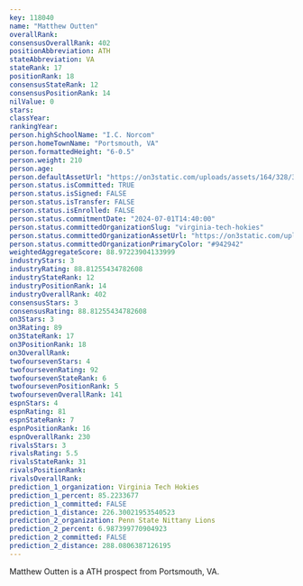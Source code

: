 ```yaml
---
key: 118040
name: "Matthew Outten"
overallRank: 
consensusOverallRank: 402
positionAbbreviation: ATH
stateAbbreviation: VA
stateRank: 17
positionRank: 18
consensusStateRank: 12
consensusPositionRank: 14
nilValue: 0
stars: 
classYear: 
rankingYear: 
person.highSchoolName: "I.C. Norcom"
person.homeTownName: "Portsmouth, VA"
person.formattedHeight: "6-0.5"
person.weight: 210
person.age: 
person.defaultAssetUrl: "https://on3static.com/uploads/assets/164/328/328164.png"
person.status.isCommitted: TRUE
person.status.isSigned: FALSE
person.status.isTransfer: FALSE
person.status.isEnrolled: FALSE
person.status.commitmentDate: "2024-07-01T14:40:00"
person.status.committedOrganizationSlug: "virginia-tech-hokies"
person.status.committedOrganizationAssetUrl: "https://on3static.com/uploads/assets/334/150/150334.svg"
person.status.committedOrganizationPrimaryColor: "#942942"
weightedAggregateScore: 88.97223904133999
industryStars: 3
industryRating: 88.81255434782608
industryStateRank: 12
industryPositionRank: 14
industryOverallRank: 402
consensusStars: 3
consensusRating: 88.81255434782608
on3Stars: 3
on3Rating: 89
on3StateRank: 17
on3PositionRank: 18
on3OverallRank: 
twofoursevenStars: 4
twofoursevenRating: 92
twofoursevenStateRank: 6
twofoursevenPositionRank: 5
twofoursevenOverallRank: 141
espnStars: 4
espnRating: 81
espnStateRank: 7
espnPositionRank: 16
espnOverallRank: 230
rivalsStars: 3
rivalsRating: 5.5
rivalsStateRank: 31
rivalsPositionRank: 
rivalsOverallRank: 
prediction_1_organization: Virginia Tech Hokies
prediction_1_percent: 85.2233677
prediction_1_committed: FALSE
prediction_1_distance: 226.30021953540523
prediction_2_organization: Penn State Nittany Lions
prediction_2_percent: 6.987399770904923
prediction_2_committed: FALSE
prediction_2_distance: 288.0806387126195
---
```

Matthew Outten is a ATH prospect from Portsmouth, VA.